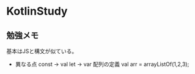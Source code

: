 # KotlinStudy

## 勉強メモ
基本はJSと構文が似ている。
- 異なる点
const -> val
let   -> var
配列の定義
val arr = arrayListOf(1,2,3);

